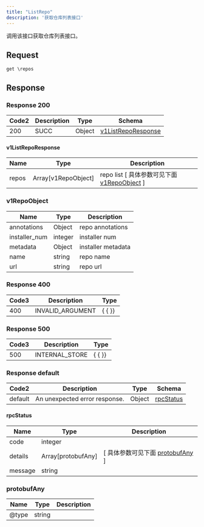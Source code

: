 ```yaml
---
title: "ListRepo"
description: '获取仓库列表接口'
---
```

调用该接口获取仓库列表接口。

## Request

```
get \repos
```

## Response

### Response  200 
| Code2 | Description | Type | Schema |
| ---- | ----------- | ------ | ------ |
| 200 | SUCC | Object | [v1ListRepoResponse](#v1ListRepoResponse) |

#### v1ListRepoResponse

| Name | Type | Description | 
| ---- | ---- | ----------- |         
| repos | Array[v1RepoObject] | repo list [ 具体参数可见下面 [v1RepoObject](#v1RepoObject) ] |    

### v1RepoObject
| Name | Type | Description | 
| ---- | ---- | ----------- |    
| annotations | Object | repo annotations   |      
| installer_num | integer | installer num |     
| metadata | Object | installer metadata   |      
| name | string | repo name |      
| url | string | repo url |   



### Response  400
| Code3 | Description | Type | 
| ---- | ----------- | ------ | 
| 400 | INVALID_ARGUMENT | {   { }} |

### Response  500
| Code3 | Description | Type | 
| ---- | ----------- | ------ | 
| 500 | INTERNAL_STORE | {   { }} |

### Response  default 
| Code2 | Description | Type | Schema |
| ---- | ----------- | ------ | ------ |
| default | An unexpected error response. | Object | [rpcStatus](#rpcStatus) |

#### rpcStatus

| Name | Type | Description | 
| ---- | ---- | ----------- |     
| code | integer |  |          
| details | Array[protobufAny] |  [ 具体参数可见下面 [protobufAny](#protobufAny) ] |       
| message | string |  |   

### protobufAny
| Name | Type | Description | 
| ---- | ---- | ----------- |     
| @type | string |  |   



